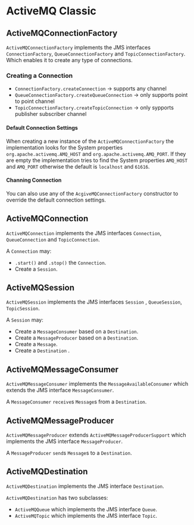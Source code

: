 # ActiveMQ Classic

## ActiveMQConnectionFactory
`ActiveMQConnectionFactory` implements the JMS interfaces `ConnectionFactory`, `QueueConnectionFactory` and `TopicConnectionFactory`. Which enables it to create any type of connections.

### Creating a Connection
* `ConnectionFactory.createConnection` -> supports any channel
* `QueueConnectionFactory.createQueueConnection` -> only supports point to point channel
* `TopicConnectionFactory.createTopicConnection` -> only sypports publisher subscriber channel

#### Default Connection Settings
When creating a new instance of the `ActiveMQConnectionFactory` the implementation looks for the System properties `org.apache.activemq.AMQ_HOST` and `org.apache.activemq.AMQ_PORT`. If they are empty the implementation tries to find the System properties `AMQ_HOST` and `AMQ_PORT` otherwise the default is `localhost` and `61616`.

#### Channing Connection
You can also use any of the `AcgiveMQConnectionFactory` constructor to override the default connection settings.

## ActiveMQConnection
`ActiveMQConnection` implements the JMS interfaces `Connection`, `QueueConnection` and `TopicConnection`.

A `Connection` may:
* `.start()` and `.stop()` the `Connection`.
* Create a `Session`.

## ActiveMQSession
`ActiveMQSession` implements the JMS interfaces `Session` , `QueueSession`, `TopicSession`.

A `Session` may:
* Create a `MessageConsumer` based on a `Destination`.
* Create a `MessageProducer` based on a `Destination`.
* Create a `Message`.
* Create a `Destination` .

## ActiveMQMessageConsumer
`ActiveMQMessageConsumer` implements the `MessageAvailableConsumer` which extends the JMS interface `MessageConsumer`.

A `MessageConsumer` `receive`s `Message`s from a `Destination`.

## ActiveMQMessageProducer
`ActiveMQMessageProducer` extends `ActiveMQMessageProducerSupport` which implements the JMS interface `MessageProducer`.

A `MessageProducer` `send`s `Message`s to a `Destination`.

## ActiveMQDestination
`ActiveMQDestination` implements the JMS interface `Destination`.

`ActiveMQDestination` has two subclasses:
* `ActiveMQQueue` which implements the JMS interface `Queue`.
* `ActiveMQTopic` which implements the JMS interface `Topic`.

